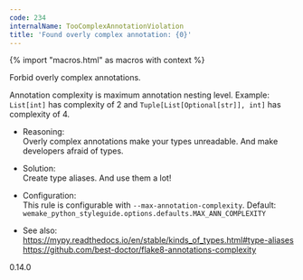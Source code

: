 ```yaml
---
code: 234
internalName: TooComplexAnnotationViolation
title: 'Found overly complex annotation: {0}'
---
```


{% import "macros.html" as macros with context %}

Forbid overly complex annotations.

Annotation complexity is maximum annotation nesting level. Example:
`List[int]` has complexity of 2 and `Tuple[List[Optional[str]], int]`
has complexity of 4.

  - Reasoning:  
    Overly complex annotations make your types unreadable. And make
    developers afraid of types.

  - Solution:  
    Create type aliases. And use them a lot\!

  - Configuration:  
    This rule is configurable with `--max-annotation-complexity`.
    Default:
    `wemake_python_styleguide.options.defaults.MAX_ANN_COMPLEXITY`

  - See also:  
    <https://mypy.readthedocs.io/en/stable/kinds_of_types.html#type-aliases>
    <https://github.com/best-doctor/flake8-annotations-complexity>

<div class="versionadded">

0.14.0

</div>